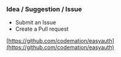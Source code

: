 ### Idea / Suggestion / Issue
- Submit an Issue
- Create a Pull request 

[https://github.com/codemation/easyauth](https://github.com/codemation/easyauth)